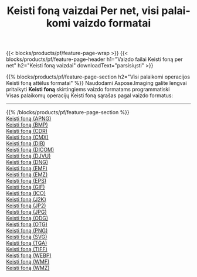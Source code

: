 ﻿---
title: Keisti foną vaizdai Per net, visi palaikomi vaizdo formatai 
weight: 3920
url: /lt/net/change-background 
lang: lt
langdirlevel: 2
locales: zh-hans,ja,it,ru,de,es,fr,nl,id,lt,pl,pt,vi,tr,ko,zh-hant,ar,hi,th,sv,cs,uk,he
description: Naudodami Aspose.Imaging galite lengvai sukurti Keisti foną vaizdus per net
---

{{< blocks/products/pf/feature-page-wrap >}}
{{< blocks/products/pf/feature-page-header h1="Vaizdo failai Keisti foną per net" h2="Keisti foną vaizdai" downloadText="parsisiųsti" >}}


{{% blocks/products/pf/feature-page-section  h2="Visi palaikomi operacijos Keisti foną attēlus formatai" %}}
Naudodami Aspose.Imaging galite lengvai pritaikyti **Keisti foną** skirtingiems vaizdo formatams programmatiski
<br/>
Visas palaikomų operacijų Keisti foną sąrašas pagal vaizdo formatus:
<hr/>
{{% /blocks/products/pf/feature-page-section %}}
<div class="container-fluid productfamilypage bg-gray">
    <div class="convertypes bg-gray agp-content section">
        <div class="container">
		<div class="row other-converters">
		    <div class='col-md-2 other-converter remove-lp remove-rp'><a href="/imaging/lt/net/change-background/apng" >Keisti foną (APNG)</a></div><div class='col-md-2 other-converter remove-lp remove-rp'><a href="/imaging/lt/net/change-background/bmp" >Keisti foną (BMP)</a></div><div class='col-md-2 other-converter remove-lp remove-rp'><a href="/imaging/lt/net/change-background/cdr" >Keisti foną (CDR)</a></div><div class='col-md-2 other-converter remove-lp remove-rp'><a href="/imaging/lt/net/change-background/cmx" >Keisti foną (CMX)</a></div><div class='col-md-2 other-converter remove-lp remove-rp'><a href="/imaging/lt/net/change-background/dib" >Keisti foną (DIB)</a></div><div class='col-md-2 other-converter remove-lp remove-rp'><a href="/imaging/lt/net/change-background/dicom" >Keisti foną (DICOM)</a></div><div class='col-md-2 other-converter remove-lp remove-rp'><a href="/imaging/lt/net/change-background/djvu" >Keisti foną (DJVU)</a></div><div class='col-md-2 other-converter remove-lp remove-rp'><a href="/imaging/lt/net/change-background/dng" >Keisti foną (DNG)</a></div><div class='col-md-2 other-converter remove-lp remove-rp'><a href="/imaging/lt/net/change-background/emf" >Keisti foną (EMF)</a></div><div class='col-md-2 other-converter remove-lp remove-rp'><a href="/imaging/lt/net/change-background/emz" >Keisti foną (EMZ)</a></div><div class='col-md-2 other-converter remove-lp remove-rp'><a href="/imaging/lt/net/change-background/eps" >Keisti foną (EPS)</a></div><div class='col-md-2 other-converter remove-lp remove-rp'><a href="/imaging/lt/net/change-background/gif" >Keisti foną (GIF)</a></div><div class='col-md-2 other-converter remove-lp remove-rp'><a href="/imaging/lt/net/change-background/ico" >Keisti foną (ICO)</a></div><div class='col-md-2 other-converter remove-lp remove-rp'><a href="/imaging/lt/net/change-background/j2k" >Keisti foną (J2K)</a></div><div class='col-md-2 other-converter remove-lp remove-rp'><a href="/imaging/lt/net/change-background/jp2" >Keisti foną (JP2)</a></div><div class='col-md-2 other-converter remove-lp remove-rp'><a href="/imaging/lt/net/change-background/jpg" >Keisti foną (JPG)</a></div><div class='col-md-2 other-converter remove-lp remove-rp'><a href="/imaging/lt/net/change-background/odg" >Keisti foną (ODG)</a></div><div class='col-md-2 other-converter remove-lp remove-rp'><a href="/imaging/lt/net/change-background/otg" >Keisti foną (OTG)</a></div><div class='col-md-2 other-converter remove-lp remove-rp'><a href="/imaging/lt/net/change-background/png" >Keisti foną (PNG)</a></div><div class='col-md-2 other-converter remove-lp remove-rp'><a href="/imaging/lt/net/change-background/svg" >Keisti foną (SVG)</a></div><div class='col-md-2 other-converter remove-lp remove-rp'><a href="/imaging/lt/net/change-background/tga" >Keisti foną (TGA)</a></div><div class='col-md-2 other-converter remove-lp remove-rp'><a href="/imaging/lt/net/change-background/tiff" >Keisti foną (TIFF)</a></div><div class='col-md-2 other-converter remove-lp remove-rp'><a href="/imaging/lt/net/change-background/webp" >Keisti foną (WEBP)</a></div><div class='col-md-2 other-converter remove-lp remove-rp'><a href="/imaging/lt/net/change-background/wmf" >Keisti foną (WMF)</a></div><div class='col-md-2 other-converter remove-lp remove-rp'><a href="/imaging/lt/net/change-background/wmz" >Keisti foną (WMZ)</a></div>
                </div>
        </div>
    </div>
</div>
<br/>


